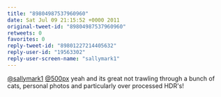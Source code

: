 ```yaml
---
title: "89804987537960960"
date: Sat Jul 09 21:15:52 +0000 2011
original-tweet-id: "89804987537960960"
retweets: 0
favorites: 0
reply-tweet-id: "89801227214405632"
reply-user-id: "19563302"
reply-user-screen-name: "sallymark1"
---
```

<a href="https://twitter.com/sallymark1">@sallymark1</a> <a href="https://twitter.com/500px">@500px</a> yeah and its great not trawling through a bunch of cats, personal photos and particularly over processed HDR's!
